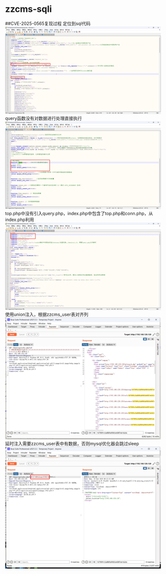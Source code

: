 # zzcms-sqli
##CVE-2025-0565复现过程
定位到sql代码
![img01](./images/img01.png)
query函数没有对数据进行处理直接执行
![img02](./images/img02.png)
top.php中没有引入query.php，index.php中包含了top.php和conn.php，从index.php利用
![img03](./images/img03.png)
使用union注入，根据zzcms_user表对齐列
![img04](./images/img04.png)
延时注入需要zzcms_user表中有数据，否则mysql优化器会跳过sleep
![img05](./images/img05.png)
